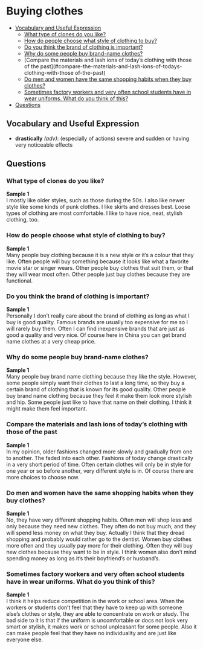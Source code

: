 # Buying clothes
* [Vocabulary and Useful Expression](#vocabulary-and-useful-expression)
  * [What type of clones do you like?](#what-type-of-clones-do-you-like)
  * [How do people choose what style of clothing to buy?](#how-do-people-choose-what-style-of-clothing-to-buy)
  * [Do you think the brand of clothing is important?](#do-you-think-the-brand-of-clothing-is-important)
  * [Why do some people buy brand-name clothes?](#why-do-some-people-buy-brand-name-clothes)
  * [Compare the materials and lash ions of today’s clothing with those of the past](#compare-the-materials-and-lash-ions-of-todays-clothing-with-those of-the-past)
  * [Do men and women have the same shopping habits when they buy clothes?](#do-men-and-women-have-the-same-shopping-habits-when-they-buy-clothes)
  * [Sometimes factory workers and very often school students have in wear uniforms. What do you think of this?](#sometimes-factory-workers-and-very-often-school-students-have-in-wear-uniforms-what-do-you-think-of-this)
* [Questions](#questions)
## Vocabulary and Useful Expression
* **drastically** *(adv)*: (especially of actions) severe and sudden or having very noticeable effects
## Questions
### What type of clones do you like?
**Sample 1**  
I mostly like older styles, such as those during the 50s. I also like newer style like some kinds of punk clothes. I like skirts and dresses best. Loose types of clothing are most comfortable. I like to have nice, neat, stylish clothing, too.
### How do people choose what style of clothing to buy?
**Sample 1**  
Many people buy clothing because it is a new style or it’s a colour that they like. Often people will buy something because it looks like what a favorite movie star or singer wears. Other people buy clothes that suit them, or that they will wear most often. Other people just buy clothes because they are functional.
### Do you think the brand of clothing is important?
**Sample 1**  
Personally I don’t really care about the brand of clothing as long as what I buy is good quality. Famous brands are usually too expensive for me so I will rarely buy them. Often I can find inexpensive brands that are just as good a quality and very nice. Of course here in China you can get brand name clothes at a very cheap price.
### Why do some people buy brand-name clothes?
**Sample 1**  
Many people buy brand name clothing because they like the style. However, some people simply want their clothes to last a long time, so they buy a certain brand of clothing that is known for its good quality. Other people buy brand name clothing because they feel it make them look more stylish and hip. Some people just like to have that name on their clothing. I think it might make them feel important.
### Compare the materials and lash ions of today’s clothing with those of the past 
**Sample 1**  
In my opinion, older fashions changed more slowly and gradually from one to another. The faded into each other. Fashions of today change drastically in a very short period of time. Often certain clothes will only be in style for one year or so before another, very different style is in. Of course there are more choices to choose now.
### Do men and women have the same shopping habits when they buy clothes?
**Sample 1**  
No, they have very different shopping habits. Often men will shop less and only because they need new clothes. They often do not buy much, and they will spend less money on what they buy. Actually I think that they dread shopping and probably would rather go to the dentist. Women buy clothes more often and they usually pay more for their clothing. Often they will buy new clothes because they want to be in style. I think women also don’t mind spending money as long as it’s their boyfriend’s or husband’s.
### Sometimes factory workers and very often school students have in wear uniforms. What do you think of this?
**Sample 1**  
I think it helps reduce competition in the work or school area. When the workers or students don’t feel that they have to keep up with someone else’s clothes or style, they are able to concentrate on work or study. The bad side to it is that if the uniform is uncomfortable or docs not look very smart or stylish, it makes work or school unpleasant for some people. Also it can make people feel that they have no individuality and are just like everyone else.
